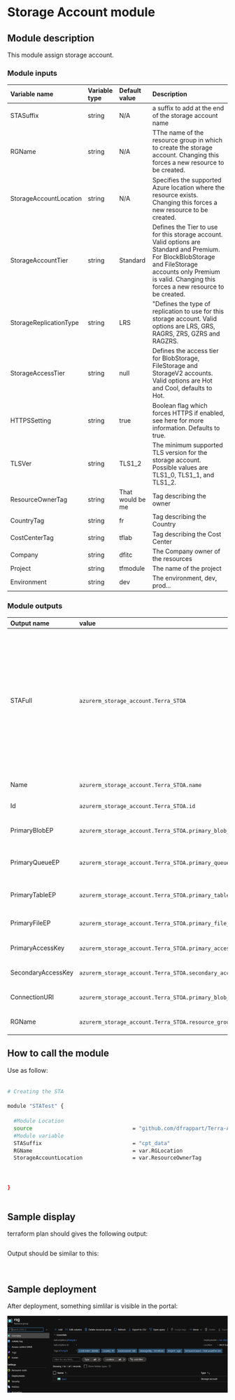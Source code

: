 # Storage Account module

## Module description

This module assign storage account.

### Module inputs

| Variable name | Variable type | Default value | Description |
|:--------------|:--------------|:--------------|:------------|
| STASuffix | string | N/A | a suffix to add at the end of the storage account name |
| RGName | string | N/A | TThe name of the resource group in which to create the storage account. Changing this forces a new resource to be created. |
| StorageAccountLocation | string | N/A | Specifies the supported Azure location where the resource exists. Changing this forces a new resource to be created. |
| StorageAccountTier | string | Standard | Defines the Tier to use for this storage account. Valid options are Standard and Premium. For BlockBlobStorage and FileStorage accounts only Premium is valid. Changing this forces a new resource to be created. |
| StorageReplicationType | string | LRS | "Defines the type of replication to use for this storage account. Valid options are LRS, GRS, RAGRS, ZRS, GZRS and RAGZRS. |
| StorageAccessTier | string | null | Defines the access tier for BlobStorage, FileStorage and StorageV2 accounts. Valid options are Hot and Cool, defaults to Hot. |
| HTTPSSetting | string | true | Boolean flag which forces HTTPS if enabled, see here for more information. Defaults to true. |
| TLSVer | string | TLS1_2 | The minimum supported TLS version for the storage account. Possible values are TLS1_0, TLS1_1, and TLS1_2. |
| ResourceOwnerTag | string | That would be me | Tag describing the owner |
| CountryTag | string | fr | Tag describing the Country |
| CostCenterTag | string | tflab | Tag describing the Cost Center |
| Company | string | dfitc | The Company owner of the resources |
| Project | string | tfmodule | The name of the project |
| Environment | string | dev | The environment, dev, prod... |  

### Module outputs

| Output name | value | Description |
|:------------|:------|:------------|
| STAFull | `azurerm_storage_account.Terra_STOA` | send all the resource information available in the output. In future version, this may be the only output and detailed informtion will probably be queried specifically from the root module |
| Name | `azurerm_storage_account.Terra_STOA.name` | The resource name |
| Id | `azurerm_storage_account.Terra_STOA.id` | The resource Id |
| PrimaryBlobEP | `azurerm_storage_account.Terra_STOA.primary_blob_endpoint` | The primary Blob Endpoint |
| PrimaryQueueEP | `azurerm_storage_account.Terra_STOA.primary_queue_endpoint` | The primary Queue Endpoint |
| PrimaryTableEP | `azurerm_storage_account.Terra_STOA.primary_table_endpoint` | The primary Table Endpoint |
| PrimaryFileEP | `azurerm_storage_account.Terra_STOA.primary_file_endpoint` | The primary File Endpoint |
| PrimaryAccessKey | `azurerm_storage_account.Terra_STOA.primary_access_key` | The primary access key |
| SecondaryAccessKey | `azurerm_storage_account.Terra_STOA.secondary_access_key` | The secondary access key |
| ConnectionURI | `azurerm_storage_account.Terra_STOA.primary_blob_connection_string` | The blob connection string |
| RGName | `azurerm_storage_account.Terra_STOA.resource_group_name` | The primary File Endpoint |

## How to call the module
 

Use as follow:

```bash

# Creating the STA

module "STATest" {

  #Module Location
  source                                = "github.com/dfrappart/Terra-AZModuletest//Modules_building_blocks//101_StorageAccountGP"
  #Module variable    
  STASuffix                             = "cpt_data"
  RGName                                = var.RGLocation
  StorageAccountLocation                = var.ResourceOwnerTag



}



```

## Sample display

terraform plan should gives the following output:

```powershell


```

Output should be similar to this:

```powershell



```

## Sample deployment

After deployment, something simlilar is visible in the portal:

![Illustration 1](./Img/STA001.png)

